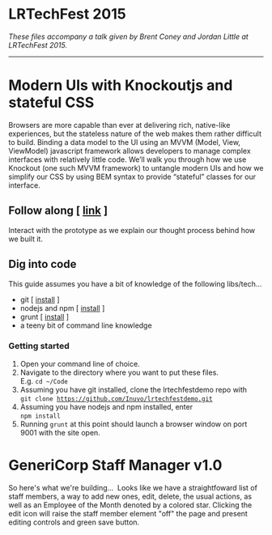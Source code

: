 # LRTechFest 2015
_These files accompany a talk given by Brent Coney and Jordan Little at LRTechFest 2015._

---

# Modern UIs with Knockoutjs and stateful CSS
Browsers are more capable than ever at delivering rich, native-like experiences, but the stateless nature of the web makes them rather difficult to build. Binding a data model to the UI using an MVVM (Model, View, ViewModel) javascript framework allows developers to manage complex interfaces with relatively little code. We’ll walk you through how we use Knockout (one such MVVM framework) to untangle modern UIs and how we simplify our CSS by using BEM syntax to provide “stateful” classes for our interface.

## Follow along [ [link]() ]
Interact with the prototype as we explain our thought process behind how we built it.

## Dig into code
This guide assumes you have a bit of knowledge of the following libs/tech&hellip;
- git [ [install](http://git-scm.com/downloads) ]
- nodejs and npm [ [install](https://nodejs.org/download/) ]
- grunt [ [install](https://github.com/gruntjs/grunt) ]
- a teeny bit of command line knowledge

### Getting started
1. Open your command line of choice.
2. Navigate to the directory where you want to put these files.  
E.g. <code>cd ~/Code</code>
3. Assuming you have git installed, clone the lrtechfestdemo repo with  
<code>git clone https://github.com/Inuvo/lrtechfestdemo.git</code>
4. Assuming you have nodejs and npm installed, enter  
<code>npm install</code>
5. Running <code>grunt</code> at this point should launch a browser window on port 9001 with the site open.

# GeneriCorp Staff Manager v1.0
So here's what we're building&hellip;
<img src="http://i.imgur.com/r76zIcl.png" alt="" />
Looks like we have a straightfoward list of staff members, a way to add new ones, edit, delete, the usual actions, as well as an Employee of the Month denoted by a colored star. Clicking the edit icon will raise the staff member element "off" the page and present editing controls and green save button.

